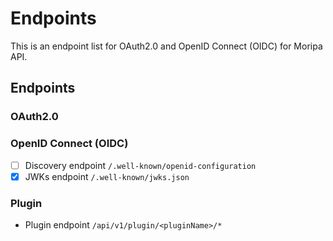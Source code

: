 # Endpoints
This is an endpoint list for OAuth2.0 and OpenID Connect (OIDC) for Moripa API.

## Endpoints
### OAuth2.0 




### OpenID Connect (OIDC)

- [ ] Discovery endpoint `/.well-known/openid-configuration` 
- [x] JWKs endpoint `/.well-known/jwks.json`

### Plugin

- Plugin endpoint `/api/v1/plugin/<pluginName>/*`